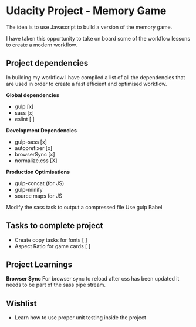 # Udacity Project - Memory Game
The idea is to use Javascript to build a version of the memory game.

I have taken this opportunity to take on board some of the workflow lessons to create
a modern workflow.

## Project dependencies
In building my workflow I have compiled a list of all the dependencies that are used in order to create a fast efficient and optimised workflow.

**Global dependencies**
- gulp [x]
- sass [x]
- eslint [ ]

**Development Dependencies**
- gulp-sass [x]
- autoprefixer [x]
- browserSync [x]
- normalize.css [X]

**Production Optimisations**
- gulp-concat (for JS)
- gulp-minify
- source maps for JS

Modify the sass task to output a compressed file
Use gulp Babel

## Tasks to complete project
- Create copy tasks for fonts [ ]
- Aspect Ratio for game cards [ ]

## Project Learnings
**Browser Sync**
For browser sync to reload after css has been updated it needs to be part of the
sass pipe stream.


## Wishlist
* Learn how to use proper unit testing inside the project
